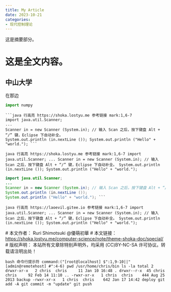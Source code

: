 ```yaml
---
title: My Article
date: 2023-10-21
categories:
- 现代控制理论
---
```


这是摘要部分。

<!-- more -->

# 这是全文内容。

## 中山大学

在那边



```python
import numpy
```



```
```java 行高亮 https://shoka.lostyu.me 参考链接 mark:1,6-7 
import java.util.Scanner; 
... 
Scanner in = new Scanner (System.in); // 输入 Scan 之后，按下键盘 Alt + “/” 键，Eclipse 下自动补全。 
System.out.println (in.nextLine ()); System.out.println ("Hello" + "world."); ```
```

```java 行高亮 https://shoka.lostyu.me 参考链接 mark:1,6-7 import java.util.Scanner; ... Scanner in = new Scanner (System.in); // 输入 Scan 之后，按下键盘 Alt + “/” 键，Eclipse 下自动补全。 System.out.println (in.nextLine ()); System.out.println ("Hello" + "world."); ```

```java 行高亮 https://shoka.lostyu.me 参考链接 mark:1,6-7
import java.util.Scanner; 
... 
Scanner in = new Scanner (System.in); // 输入 Scan 之后，按下键盘 Alt + “/” 键，Eclipse 下自动补全。 
System.out.println (in.nextLine ()); 
System.out.println ("Hello" + "world."); ```
```



```java 行高亮 https://laoevil.gitee.io 参考链接 mark:1,6-7 import java.util.Scanner; ... Scanner in = new Scanner (System.in); // 输入 Scan 之后，按下键盘 Alt + “/” 键，Eclipse 下自动补全。 System.out.println (in.nextLine ()); System.out.println ("Hello" + "world."); ```

\# 本文作者： Ruri Shimotsuki @優萌初華
\# 本文链接： https://shoka.lostyu.me/computer-science/note/theme-shoka-doc/special/
\# 版权声明： 本站所有文章除特别声明外，均采用 (CC)BY-NC-SA 许可协议。转载请注明出处！

​	 ```bash 命令行提示符 command:("[root@localhost] $":1,9-10||"[admin@remotehost] #":4-6) pwd /usr/home/chris/bin ls -la total 2 drwxr-xr-x   2 chris  chris     11 Jan 10 16:48 . drwxr--r-x  45 chris  chris     92 Feb 14 11:10 .. -rwxr-xr-x   1 chris  chris    444 Aug 25  2013 backup -rwxr-xr-x   1 chris  chris    642 Jan 17 14:42 deploy git add -A git commit -m "update" git push ```
